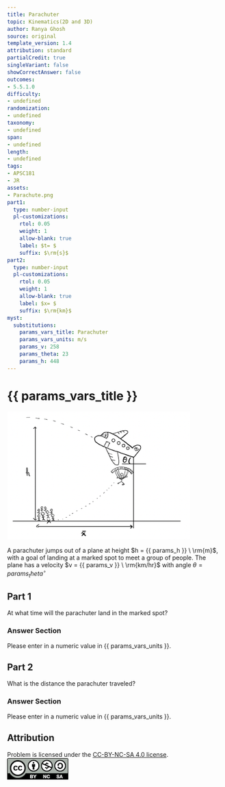 ```yaml
---
title: Parachuter
topic: Kinematics(2D and 3D)
author: Ranya Ghosh
source: original
template_version: 1.4
attribution: standard
partialCredit: true
singleVariant: false
showCorrectAnswer: false
outcomes:
- 5.5.1.0
difficulty:
- undefined
randomization:
- undefined
taxonomy:
- undefined
span:
- undefined
length:
- undefined
tags:
- APSC181
- JR
assets:
- Parachute.png
part1:
  type: number-input
  pl-customizations:
    rtol: 0.05
    weight: 1
    allow-blank: true
    label: $t= $
    suffix: $\rm{s}$
part2:
  type: number-input
  pl-customizations:
    rtol: 0.05
    weight: 1
    allow-blank: true
    label: $x= $
    suffix: $\rm{km}$
myst:
  substitutions:
    params_vars_title: Parachuter
    params_vars_units: m/s
    params_v: 258
    params_theta: 23
    params_h: 448
---
```

# {{ params_vars_title }}
<img src="Parachute.png" width=85%>

A parachuter jumps out of a plane at height $h = {{ params_h }} \ \rm{m}$, with a goal of landing at a marked spot to meet a group of people.  The plane has a velocity $v = {{ params_v }} \ \rm{km/hr}$ with angle $\theta = {{ params_theta }}^{\circ}$

## Part 1

At what time will the parachuter land in the marked spot?

### Answer Section

Please enter in a numeric value in {{ params_vars_units }}.

## Part 2

What is the distance the parachuter traveled?

### Answer Section

Please enter in a numeric value in {{ params_vars_units }}.

## Attribution

Problem is licensed under the [CC-BY-NC-SA 4.0 license](https://creativecommons.org/licenses/by-nc-sa/4.0/).<br> ![The Creative Commons 4.0 license requiring attribution-BY, non-commercial-NC, and share-alike-SA license.](https://raw.githubusercontent.com/firasm/bits/master/by-nc-sa.png)